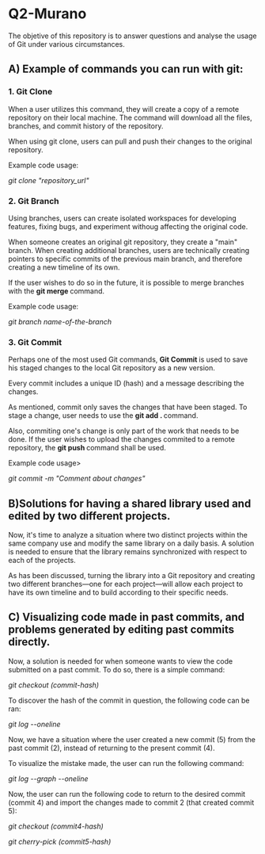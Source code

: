 # Q2-Murano

<p> The objetive of this repository is to answer questions and analyse the usage of Git under various circumstances. </p>

<h2>A) Example of commands you can run with git: </h2>

<h3>1. Git Clone </h3>
<p> When a user utilizes this command, they will create a copy of a remote repository on their local machine. The command will download all the files, branches, and commit history of the repository.
<p>
When using git clone, users can pull and push their changes to the original repository. </p>
<P> Example code usage: </P>
<i> git clone "repository_url" </i>

<h3>2. Git Branch </h3>
<p> Using branches, users can create isolated workspaces for developing features, fixing bugs, and experiment withoug affecting the original code. </p>
<p> When someone creates an original git repository, they create a "main" branch. When creating additional branches, users are technically creating pointers to specific commits of the previous main branch, and therefore creating a new timeline of its own. </p>
<p> If the user wishes to do so in the future, it is possible to merge branches with the <strong> git merge </strong> command. </p>
<P> Example code usage: </P>
<i> git branch name-of-the-branch </i>

<h3> 3. Git Commit </h3>
<p> Perhaps one of the most used Git commands, <strong> Git Commit </strong> is used to save his staged changes to the local Git repository as a new version. </p>
<p> Every commit includes a unique ID (hash) and a message describing the changes. </p>
<p> As mentioned, commit only saves the changes that have been staged. To stage a change, user needs to use the <strong> git add . </strong> command. </p>
<p> Also, commiting one's change is only part of the work that needs to be done. If the user wishes to upload the changes commited to a remote repository, the <strong> git push </strong> command shall be used.</p>
<p> Example code usage> </p>
<i> git commit -m "Comment about changes" </i>

<h2>B)Solutions for having a shared library used and edited by two different projects.</h2>
<p> Now, it's time to analyze a situation where two distinct projects within the same company use and modify the same library on a daily basis. A solution is needed to ensure that the library remains synchronized with respect to each of the projects.</p> 
<p> As has been discussed, turning the library into a Git repository and creating two different branches—one for each project—will allow each project to have its own timeline and to build according to their specific needs. </p>

<h2>C) Visualizing code made in past commits, and problems generated by editing past commits directly. </h2>
<p> Now, a solution is needed for when someone wants to view the code submitted on a past commit. To do so, there is a simple command: </p>
<i> git checkout (commit-hash) </i>

<p> To discover the hash of the commit in question, the following code can be ran: </p>
<i> git log --oneline </i>

<p> Now, we have a situation where the user created a new commit (5) from the past commit (2), instead of returning to the present commit (4). </p>
<p>To visualize the mistake made, the user can run the following command: </p>
<i> git log --graph --oneline </i>

<p>Now, the user can run the following code to return to the desired commit (commit 4) and import the changes made to commit 2 (that created commit 5): </p>

<i> git checkout (commit4-hash) </i>

<i> git cherry-pick (commit5-hash) </i>

